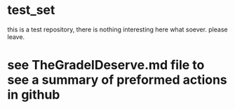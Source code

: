 # test_set

this is a test repository, there is nothing interesting here what soever. 
please leave.

# see TheGradeIDeserve.md file to see a summary of preformed actions in github

